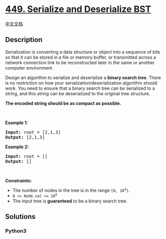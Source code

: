 # [449. Serialize and Deserialize BST](https://leetcode.com/problems/serialize-and-deserialize-bst)

[中文文档](/leetcode/0400-0499/0449.Serialize%20and%20Deserialize%20BST/README.md)

## Description

<p>Serialization is converting a data structure or object into a sequence of bits so that it can be stored in a file or memory buffer, or transmitted across a network connection link to be reconstructed later in the same or another computer environment.</p>

<p>Design an algorithm to serialize and deserialize a <b>binary search tree</b>. There is no restriction on how your serialization/deserialization algorithm should work. You need to ensure that a binary search tree can be serialized to a string, and this string can be deserialized to the original tree structure.</p>

<p><b>The encoded string should be as compact as possible.</b></p>

<p>&nbsp;</p>
<p><strong>Example 1:</strong></p>
<pre><strong>Input:</strong> root = [2,1,3]
<strong>Output:</strong> [2,1,3]
</pre><p><strong>Example 2:</strong></p>
<pre><strong>Input:</strong> root = []
<strong>Output:</strong> []
</pre>
<p>&nbsp;</p>
<p><strong>Constraints:</strong></p>

<ul>
	<li>The number of nodes in the tree is in the range <code>[0, 10<sup>4</sup>]</code>.</li>
	<li><code>0 &lt;= Node.val &lt;= 10<sup>4</sup></code></li>
	<li>The input tree is <strong>guaranteed</strong> to be a binary search tree.</li>
</ul>


## Solutions

<!-- tabs:start -->

### **Python3**

```python

```

<!-- tabs:end -->

